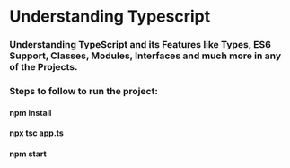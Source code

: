# Understanding Typescript
### Understanding TypeScript and its Features like Types, ES6 Support, Classes, Modules, Interfaces and much more in any of the Projects.

### Steps to follow to run the project:
#### npm install
#### npx tsc app.ts
#### npm start
